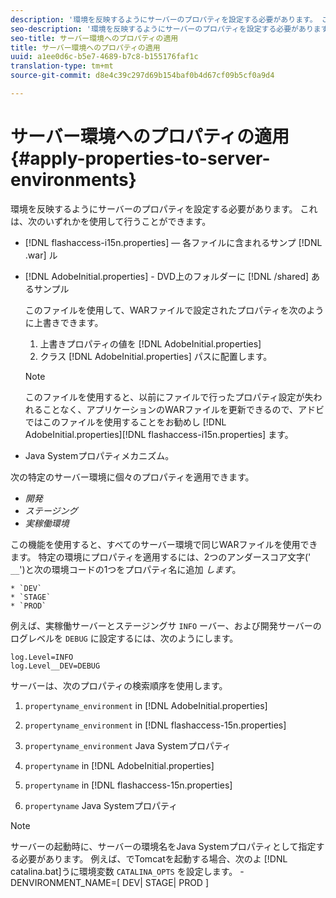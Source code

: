 ```yaml
---
description: '環境を反映するようにサーバーのプロパティを設定する必要があります。 これは、次のいずれかを使用して行うことができます。 '
seo-description: '環境を反映するようにサーバーのプロパティを設定する必要があります。 これは、次のいずれかを使用して行うことができます。 '
seo-title: サーバー環境へのプロパティの適用
title: サーバー環境へのプロパティの適用
uuid: a1ee0d6c-b5e7-4689-b7c8-b155176faf1c
translation-type: tm+mt
source-git-commit: d8e4c39c297d69b154baf0b4d67cf09b5cf0a9d4

---
```



# サーバー環境へのプロパティの適用{#apply-properties-to-server-environments}

環境を反映するようにサーバーのプロパティを設定する必要があります。 これは、次のいずれかを使用して行うことができます。

* [!DNL flashaccess-i15n.properties]  — 各ファイルに含まれるサンプ [!DNL .war] ル

* [!DNL AdobeInitial.properties] - DVD上のフォルダーに [!DNL /shared] あるサンプル

   このファイルを使用して、WARファイルで設定されたプロパティを次のように上書きできます。

   1. 上書きプロパティの値を [!DNL AdobeInitial.properties]
   1. クラス [!DNL AdobeInitial.properties] パスに配置します。
   >[!NOTE]
   >
   >このファイルを使用すると、以前にファイルで行ったプロパティ設定が失われることなく、アプリケーションのWARファイルを更新できるので、アドビではこのファイルを使用することをお勧めし [!DNL AdobeInitial.properties][!DNL flashaccess-i15n.properties] ます。

* Java Systemプロパティメカニズム。

次の特定のサーバー環境に個々のプロパティを適用できます。

* *開発*
* *ステージング*
* *実稼働環境*

この機能を使用すると、すべてのサーバー環境で同じWARファイルを使用できます。 特定の環境にプロパティを適用するには、2つのアンダースコア文字(&#39; `__`&#39;)と次の環境コードの1つをプロパティ名に追加 *します*。

    * `DEV`
    * `STAGE`
    * `PROD`

<!--<a id="example_A7A58E3EE8DA4114B4F7A9EEB69D50CA"></a>-->

例えば、実稼働サーバーとステージングサ `INFO` ーバー、および開発サーバーのログレベルを `DEBUG` に設定するには、次のようにします。

```
log.Level=INFO  
log.Level__DEV=DEBUG 
```

サーバーは、次のプロパティの検索順序を使用します。

1. `propertyname_environment` in [!DNL AdobeInitial.properties]

1. `propertyname_environment` in [!DNL flashaccess-15n.properties]

1. `propertyname_environment` Java Systemプロパティ
1. `propertyname` in [!DNL AdobeInitial.properties]

1. `propertyname` in [!DNL flashaccess-15n.properties]

1. `propertyname` Java Systemプロパティ

>[!NOTE]
>
>サーバーの起動時に、サーバーの環境名をJava Systemプロパティとして指定する必要があります。 例えば、でTomcatを起動する場合、次のよ [!DNL catalina.bat]うに環境変数 `CATALINA_OPTS` を設定します。
>-DENVIRONMENT_NAME=[ DEV| STAGE| PROD ]
